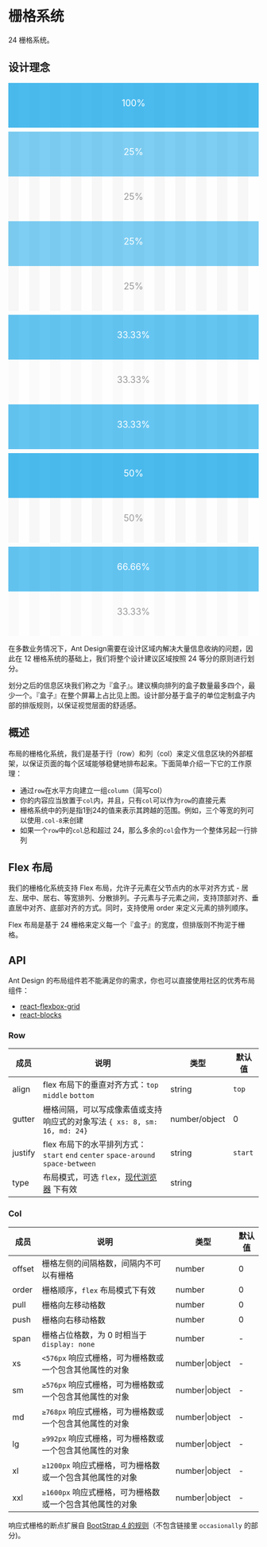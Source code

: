 # 栅格系统

24 栅格系统。

## 设计理念

<div class="grid-demo">
<div class="ant-row demo-row">
  <div class="ant-col-24 demo-col demo-col-1">
    100%
  </div>
</div>
<div class="ant-row demo-row">
  <div class="ant-col-6 demo-col demo-col-2">
    25%
  </div>
  <div class="ant-col-6 demo-col demo-col-3">
    25%
  </div>
  <div class="ant-col-6 demo-col demo-col-2">
    25%
  </div>
  <div class="ant-col-6 demo-col demo-col-3">
    25%
  </div>
</div>
<div class="ant-row demo-row">
  <div class="ant-col-8 demo-col demo-col-4">
    33.33%
  </div>
  <div class="ant-col-8 demo-col demo-col-5">
    33.33%
  </div>
  <div class="ant-col-8 demo-col demo-col-4">
    33.33%
  </div>
</div>
<div class="ant-row demo-row">
  <div class="ant-col-12 demo-col demo-col-1">
    50%
  </div>
  <div class="ant-col-12 demo-col demo-col-3">
    50%
  </div>
</div>
<div class="ant-row demo-row">
  <div class="ant-col-16 demo-col demo-col-4">
    66.66%
  </div>
  <div class="ant-col-8 demo-col demo-col-5">
    33.33%
  </div>
</div>
</div>

<style>

.grid-demo .code-box-demo .demo-row,.grid-demo .demo-row,[id^=components-grid-demo-] .code-box-demo .demo-row,[id^=components-grid-demo-] .demo-row {
  background-image: -webkit-gradient(linear,left top,right top,color-stop(4.16666667%,#f5f5f5),color-stop(4.16666667%,transparent),color-stop(8.33333333%,transparent),color-stop(8.33333333%,#f5f5f5),color-stop(12.5%,#f5f5f5),color-stop(12.5%,transparent),color-stop(16.66666667%,transparent),color-stop(16.66666667%,#f5f5f5),color-stop(20.83333333%,#f5f5f5),color-stop(20.83333333%,transparent),color-stop(25%,transparent),color-stop(25%,#f5f5f5),color-stop(29.16666667%,#f5f5f5),color-stop(29.16666667%,transparent),color-stop(33.33333333%,transparent),color-stop(33.33333333%,#f5f5f5),color-stop(37.5%,#f5f5f5),color-stop(37.5%,transparent),color-stop(41.66666667%,transparent),color-stop(41.66666667%,#f5f5f5),color-stop(45.83333333%,#f5f5f5),color-stop(45.83333333%,transparent),color-stop(50%,transparent),color-stop(50%,#f5f5f5),color-stop(54.16666667%,#f5f5f5),color-stop(54.16666667%,transparent),color-stop(58.33333333%,transparent),color-stop(58.33333333%,#f5f5f5),color-stop(62.5%,#f5f5f5),color-stop(62.5%,transparent),color-stop(66.66666667%,transparent),color-stop(66.66666667%,#f5f5f5),color-stop(70.83333333%,#f5f5f5),color-stop(70.83333333%,transparent),color-stop(75%,transparent),color-stop(75%,#f5f5f5),color-stop(79.16666667%,#f5f5f5),color-stop(79.16666667%,transparent),color-stop(83.33333333%,transparent),color-stop(83.33333333%,#f5f5f5),color-stop(87.5%,#f5f5f5),color-stop(87.5%,transparent),color-stop(91.66666667%,transparent),color-stop(91.66666667%,#f5f5f5),color-stop(95.83333333%,#f5f5f5),color-stop(95.83333333%,transparent));
  background-image: -webkit-linear-gradient(left,#f5f5f5 4.16666667%,transparent 0,transparent 8.33333333%,#f5f5f5 0,#f5f5f5 12.5%,transparent 0,transparent 16.66666667%,#f5f5f5 0,#f5f5f5 20.83333333%,transparent 0,transparent 25%,#f5f5f5 0,#f5f5f5 29.16666667%,transparent 0,transparent 33.33333333%,#f5f5f5 0,#f5f5f5 37.5%,transparent 0,transparent 41.66666667%,#f5f5f5 0,#f5f5f5 45.83333333%,transparent 0,transparent 50%,#f5f5f5 0,#f5f5f5 54.16666667%,transparent 0,transparent 58.33333333%,#f5f5f5 0,#f5f5f5 62.5%,transparent 0,transparent 66.66666667%,#f5f5f5 0,#f5f5f5 70.83333333%,transparent 0,transparent 75%,#f5f5f5 0,#f5f5f5 79.16666667%,transparent 0,transparent 83.33333333%,#f5f5f5 0,#f5f5f5 87.5%,transparent 0,transparent 91.66666667%,#f5f5f5 0,#f5f5f5 95.83333333%,transparent 0);
  background-image: linear-gradient(90deg,#f5f5f5 4.16666667%,transparent 0,transparent 8.33333333%,#f5f5f5 0,#f5f5f5 12.5%,transparent 0,transparent 16.66666667%,#f5f5f5 0,#f5f5f5 20.83333333%,transparent 0,transparent 25%,#f5f5f5 0,#f5f5f5 29.16666667%,transparent 0,transparent 33.33333333%,#f5f5f5 0,#f5f5f5 37.5%,transparent 0,transparent 41.66666667%,#f5f5f5 0,#f5f5f5 45.83333333%,transparent 0,transparent 50%,#f5f5f5 0,#f5f5f5 54.16666667%,transparent 0,transparent 58.33333333%,#f5f5f5 0,#f5f5f5 62.5%,transparent 0,transparent 66.66666667%,#f5f5f5 0,#f5f5f5 70.83333333%,transparent 0,transparent 75%,#f5f5f5 0,#f5f5f5 79.16666667%,transparent 0,transparent 83.33333333%,#f5f5f5 0,#f5f5f5 87.5%,transparent 0,transparent 91.66666667%,#f5f5f5 0,#f5f5f5 95.83333333%,transparent 0);
  overflow: hidden;
  margin-bottom: 8px
}

.grid-demo .ant-row-flex,.grid-demo .code-box-demo .ant-row-flex,[id^=components-grid-demo-] .ant-row-flex,[id^=components-grid-demo-] .code-box-demo .ant-row-flex {
  background: #f5f5f5
}

.grid-demo .ant-row-flex>div,.grid-demo .ant-row>div,.grid-demo .code-box-demo .ant-row-flex>div,.grid-demo .code-box-demo .ant-row>div,[id^=components-grid-demo-] .ant-row-flex>div,[id^=components-grid-demo-] .ant-row>div,[id^=components-grid-demo-] .code-box-demo .ant-row-flex>div,[id^=components-grid-demo-] .code-box-demo .ant-row>div {
  padding: 5px 0;
  text-align: center;
  border-radius: 0;
  min-height: 30px;
  margin-top: 8px;
  margin-bottom: 8px;
  color: #fff
}

.grid-demo .code-box-demo .ant-row-flex>div:not(.gutter-row),.grid-demo .code-box-demo .ant-row>div:not(.gutter-row),[id^=components-grid-demo-] .code-box-demo .ant-row-flex>div:not(.gutter-row),[id^=components-grid-demo-] .code-box-demo .ant-row>div:not(.gutter-row) {
  background: #00a0e9;
  padding: 16px 0
}

.grid-demo .code-box-demo .ant-row-flex>div:not(.gutter-row):nth-child(odd),.grid-demo .code-box-demo .ant-row>div:not(.gutter-row):nth-child(odd),[id^=components-grid-demo-] .code-box-demo .ant-row-flex>div:not(.gutter-row):nth-child(odd),[id^=components-grid-demo-] .code-box-demo .ant-row>div:not(.gutter-row):nth-child(odd) {
  background: rgba(0,160,233,.7)
}

.grid-demo .ant-row .demo-col,.grid-demo .code-box-demo .ant-row .demo-col,[id^=components-grid-demo-] .ant-row .demo-col,[id^=components-grid-demo-] .code-box-demo .ant-row .demo-col {
  text-align: center;
  padding: 30px 0;
  color: #fff;
  font-size: 18px;
  border: none;
  margin-top: 0;
  margin-bottom: 0
}

.grid-demo .ant-row .demo-col-1,[id^=components-grid-demo-] .ant-row .demo-col-1 {
  background: rgba(0,160,233,.7)
}

.grid-demo .ant-row .demo-col-2,.grid-demo .code-box-demo .ant-row .demo-col-2,[id^=components-grid-demo-] .ant-row .demo-col-2,[id^=components-grid-demo-] .code-box-demo .ant-row .demo-col-2 {
  background: rgba(0,160,233,.5)
}

.grid-demo .ant-row .demo-col-3,.grid-demo .code-box-demo .ant-row .demo-col-3,[id^=components-grid-demo-] .ant-row .demo-col-3,[id^=components-grid-demo-] .code-box-demo .ant-row .demo-col-3 {
  background: hsla(0,0%,100%,.2);
  color: #999
}

.grid-demo .ant-row .demo-col-4,.grid-demo .code-box-demo .ant-row .demo-col-4,[id^=components-grid-demo-] .ant-row .demo-col-4,[id^=components-grid-demo-] .code-box-demo .ant-row .demo-col-4 {
  background: rgba(0,160,233,.6)
}

.grid-demo .ant-row .demo-col-5,.grid-demo .code-box-demo .ant-row .demo-col-5,[id^=components-grid-demo-] .ant-row .demo-col-5,[id^=components-grid-demo-] .code-box-demo .ant-row .demo-col-5 {
  background: hsla(0,0%,100%,.5);
  color: #999
}

.grid-demo .code-box-demo .height-100,[id^=components-grid-demo-] .code-box-demo .height-100 {
  height: 100px;
  line-height: 100px
}

.grid-demo .code-box-demo .height-50,[id^=components-grid-demo-] .code-box-demo .height-50 {
  height: 50px;
  line-height: 50px
}

.grid-demo .code-box-demo .height-120,[id^=components-grid-demo-] .code-box-demo .height-120 {
  height: 120px;
  line-height: 120px
}

.grid-demo .code-box-demo .height-80,[id^=components-grid-demo-] .code-box-demo .height-80 {
  height: 80px;
  line-height: 80px
}
</style> 

在多数业务情况下，Ant Design需要在设计区域内解决大量信息收纳的问题，因此在 12 栅格系统的基础上，我们将整个设计建议区域按照 24 等分的原则进行划分。

划分之后的信息区块我们称之为『盒子』。建议横向排列的盒子数量最多四个，最少一个。『盒子』在整个屏幕上占比见上图。设计部分基于盒子的单位定制盒子内部的排版规则，以保证视觉层面的舒适感。

## 概述

布局的栅格化系统，我们是基于行（row）和列（col）来定义信息区块的外部框架，以保证页面的每个区域能够稳健地排布起来。下面简单介绍一下它的工作原理：

- 通过`row`在水平方向建立一组`column`（简写col）
- 你的内容应当放置于`col`内，并且，只有`col`可以作为`row`的直接元素
- 栅格系统中的列是指1到24的值来表示其跨越的范围。例如，三个等宽的列可以使用`.col-8`来创建
- 如果一个`row`中的`col`总和超过 24，那么多余的`col`会作为一个整体另起一行排列

## Flex 布局

我们的栅格化系统支持 Flex 布局，允许子元素在父节点内的水平对齐方式 - 居左、居中、居右、等宽排列、分散排列。子元素与子元素之间，支持顶部对齐、垂直居中对齐、底部对齐的方式。同时，支持使用 order 来定义元素的排列顺序。

Flex 布局是基于 24 栅格来定义每一个『盒子』的宽度，但排版则不拘泥于栅格。

## API

Ant Design 的布局组件若不能满足你的需求，你也可以直接使用社区的优秀布局组件：

- [react-flexbox-grid](http://roylee0704.github.io/react-flexbox-grid/)
- [react-blocks](https://github.com/whoisandy/react-blocks/)

### Row

| 成员 | 说明 | 类型 | 默认值 |
| --- | --- | --- | --- |
| align | flex 布局下的垂直对齐方式：`top` `middle` `bottom` | string | `top` |
| gutter | 栅格间隔，可以写成像素值或支持响应式的对象写法 `{ xs: 8, sm: 16, md: 24}` | number/object | 0 |
| justify | flex 布局下的水平排列方式：`start` `end` `center` `space-around` `space-between` | string | `start` |
| type | 布局模式，可选 `flex`，[现代浏览器](http://caniuse.com/#search=flex) 下有效 | string |  |

### Col

| 成员 | 说明 | 类型 | 默认值 |
| --- | --- | --- | --- |
| offset | 栅格左侧的间隔格数，间隔内不可以有栅格 | number | 0 |
| order | 栅格顺序，`flex` 布局模式下有效 | number | 0 |
| pull | 栅格向左移动格数 | number | 0 |
| push | 栅格向右移动格数 | number | 0 |
| span | 栅格占位格数，为 0 时相当于 `display: none` | number | - |
| xs | `<576px` 响应式栅格，可为栅格数或一个包含其他属性的对象 | number\|object | - |
| sm | `≥576px` 响应式栅格，可为栅格数或一个包含其他属性的对象 | number\|object | - |
| md | `≥768px` 响应式栅格，可为栅格数或一个包含其他属性的对象 | number\|object | - |
| lg | `≥992px` 响应式栅格，可为栅格数或一个包含其他属性的对象 | number\|object | - |
| xl | `≥1200px` 响应式栅格，可为栅格数或一个包含其他属性的对象 | number\|object | - |
| xxl | `≥1600px` 响应式栅格，可为栅格数或一个包含其他属性的对象 | number\|object | - |

响应式栅格的断点扩展自 [BootStrap 4 的规则](https://getbootstrap.com/docs/4.0/layout/overview/#responsive-breakpoints)（不包含链接里 `occasionally` 的部分)。
